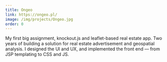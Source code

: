 ```yaml
---
title: Ongeo
link: https://ongeo.pl/
image: /img/projects/Ongeo.jpg
order: 0
---
```

My first big assignment, knockout.js and leaflet-based real estate app. Two years of building a solution for real estate advertisement and geospatial analysis. I designed the UI and UX, and implemented the front end — from JSP templating to CSS and JS.